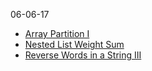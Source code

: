 06-06-17

- [Array Partition I](./561-array-partition-1.md)
- [Nested List Weight Sum](./339-nested-list-weight-sum.md)
- [Reverse Words in a String III](./557-reverse-words-in-a-string-iii)